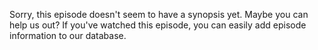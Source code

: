 <!-- Hapus semua kode yang ada disini lalu tulis synopsis -->
<p class='note'>Sorry, this episode doesn't seem to have a synopsis yet. Maybe you can help us out?
If you've watched this episode, you can easily add episode information to our database.</p>
